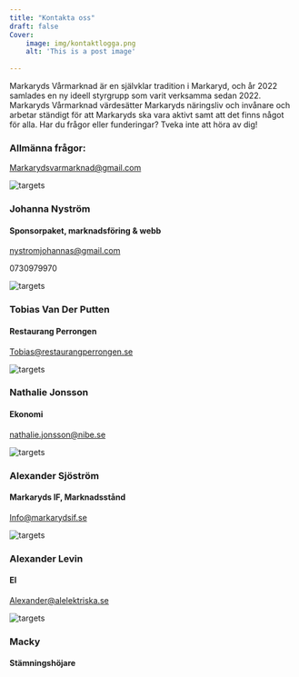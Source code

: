 ```yaml
---
title: "Kontakta oss"
draft: false
Cover:
    image: img/kontaktlogga.png
    alt: 'This is a post image' 
    
---
```


Markaryds Vårmarknad är en självklar tradition i Markaryd, och år 2022 samlades en ny ideell styrgrupp som varit verksamma sedan 2022. Markaryds Vårmarknad värdesätter Markaryds näringsliv och invånare och arbetar ständigt för att Markaryds ska vara aktivt samt att det finns något för alla. Har du frågor eller funderingar? Tveka inte att höra av dig! 

### Allmänna frågor: 
Markarydsvarmarknad@gmail.com

 


![targets](/img/johanna.png)
### Johanna Nyström
#### Sponsorpaket, marknadsföring & webb
nystromjohannas@gmail.com


0730979970




![targets](/img/tobbe.png)
### Tobias Van Der Putten
#### Restaurang Perrongen
Tobias@restaurangperrongen.se





![targets](/img/natta.png)
### Nathalie Jonsson
#### Ekonomi
nathalie.jonsson@nibe.se




![targets](/img/alexander.png)
### Alexander Sjöström
#### Markaryds IF, Marknadsstånd
Info@markarydsif.se



![targets](/apa.svg)
### Alexander Levin
#### El
Alexander@alelektriska.se







![targets](/galleri/macky.jpg)
### Macky
#### Stämningshöjare

